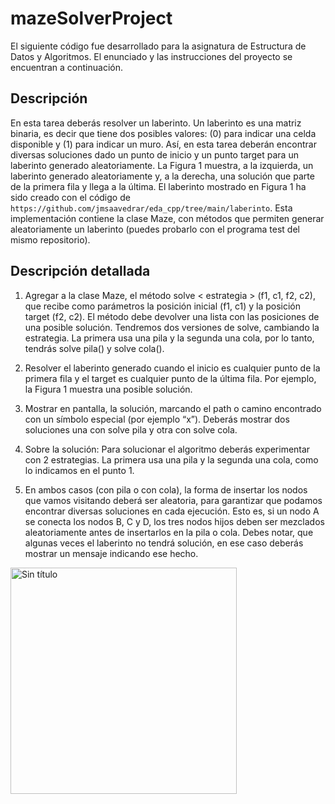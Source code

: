 # mazeSolverProject
El siguiente código fue desarrollado para la asignatura de Estructura de Datos y Algoritmos. El enunciado y las instrucciones del proyecto se encuentran a continuación.

## Descripción
En esta tarea deberás resolver un laberinto. Un laberinto es una matriz binaria, es decir que tiene dos posibles valores: (0) para indicar una celda disponible y (1) para indicar un muro. Así, en esta tarea deberán encontrar diversas soluciones dado un punto de inicio y un punto target para un laberinto generado aleatoriamente. La Figura 1 muestra, a la izquierda, un laberinto generado aleatoriamente y, a la derecha, una solución que parte de la primera fila y llega a la última. El laberinto mostrado en Figura 1 ha sido creado con el código de `https://github.com/jmsaavedrar/eda_cpp/tree/main/laberinto`. Esta implementación contiene la clase Maze, con métodos que permiten generar aleatoriamente un laberinto (puedes probarlo con el programa test del mismo repositorio).

## Descripción detallada

1. Agregar a la clase Maze, el método solve < estrategia > (f1, c1, f2, c2), que recibe como parámetros la posición inicial (f1, c1) y la posición target (f2, c2). El método debe devolver una lista con las posiciones de una posible solución. Tendremos dos versiones de solve, cambiando la estrategia. La primera usa una pila y la segunda una cola, por lo tanto, tendrás solve pila() y solve cola().

2. Resolver el laberinto generado cuando el inicio es cualquier punto de la primera fila y el target es cualquier punto de la última fila. Por ejemplo, la Figura 1 muestra una posible solución.

3. Mostrar en pantalla, la solución, marcando el path o camino encontrado con un símbolo especial (por ejemplo “x”). Deberás mostrar dos soluciones una con solve pila y otra con solve cola.

4. Sobre la solución: Para solucionar el algoritmo deberás experimentar con 2 estrategias. La primera usa una pila y la segunda una cola, como lo indicamos en el punto 1.

5. En ambos casos (con pila o con cola), la forma de insertar los nodos que vamos visitando deberá ser aleatoria, para garantizar que podamos encontrar diversas soluciones en cada ejecución. Esto es, si un nodo A se conecta los nodos B, C y D, los tres nodos hijos deben ser mezclados aleatoriamente antes de insertarlos en la pila o cola. Debes notar, que algunas veces el laberinto no tendrá solución, en ese caso deberás mostrar un mensaje indicando ese hecho.


<img width="362" alt="Sin título" src="https://github.com/PedroVillegasss/maze_solver_project/assets/127313865/2a0639d7-478d-49d3-9f2c-32016bc5b0f9">
